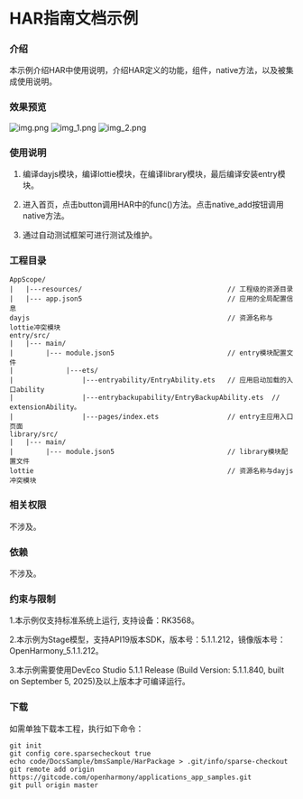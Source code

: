 # HAR指南文档示例

### 介绍

本示例介绍HAR中使用说明，介绍HAR定义的功能，组件，native方法，以及被集成使用说明。

### 效果预览
![img.png](screenshots/img.png)
![img_1.png](screenshots/img_1.png)
![img_2.png](screenshots/img_2.png)

### 使用说明

1. 编译dayjs模块，编译lottie模块，在编译library模块，最后编译安装entry模块。

1. 进入首页，点击button调用HAR中的func()方法。点击native_add按钮调用native方法。

1. 通过自动测试框架可进行测试及维护。

### 工程目录
```
AppScope/
|   |---resources/                                    // 工程级的资源目录
|   |--- app.json5                                    // 应用的全局配置信息
dayjs                                                 // 资源名称与lottie冲突模块
entry/src/
|   |--- main/
|        |--- module.json5                            // entry模块配置文件
|             |---ets/
|                 |---entryability/EntryAbility.ets   // 应用启动加载的入口ability
|                 |---entrybackupability/EntryBackupAbility.ets  // extensionAbility。
|                 |---pages/index.ets                 // entry主应用入口页面
library/src/
|   |--- main/
|        |--- module.json5                            // library模块配置文件
lottie                                                // 资源名称与dayjs冲突模块
```

### 相关权限

不涉及。

### 依赖

不涉及。

### 约束与限制

1.本示例仅支持标准系统上运行, 支持设备：RK3568。

2.本示例为Stage模型，支持API19版本SDK，版本号：5.1.1.212，镜像版本号：OpenHarmony_5.1.1.212。

3.本示例需要使用DevEco Studio 5.1.1 Release (Build Version: 5.1.1.840, built on September 5, 2025)及以上版本才可编译运行。

### 下载

如需单独下载本工程，执行如下命令：

````
git init
git config core.sparsecheckout true
echo code/DocsSample/bmsSample/HarPackage > .git/info/sparse-checkout
git remote add origin https://gitcode.com/openharmony/applications_app_samples.git
git pull origin master
````